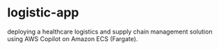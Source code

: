 # logistic-app
deploying a healthcare logistics and supply chain management solution using AWS Copilot on Amazon ECS (Fargate).
